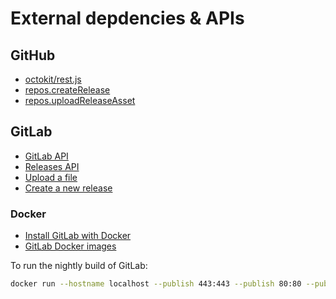 # External depdencies & APIs

## GitHub

- [octokit/rest.js](https://github.com/octokit/rest.js)
- [repos.createRelease](https://octokit.github.io/rest.js/#repos-create-release)
- [repos.uploadReleaseAsset](https://octokit.github.io/rest.js/#repos-upload-release-asset)

## GitLab

- [GitLab API](https://docs.gitlab.com/ce/api/)
- [Releases API](https://docs.gitlab.com/ce/api/releases/)
- [Upload a file](https://docs.gitlab.com/ce/api/projects.html#upload-a-file)
- [Create a new release](https://docs.gitlab.com/ce/api/tags.html#create-a-new-release)

### Docker

- [Install GitLab with Docker](https://docs.gitlab.com/ce/install/docker.html)
- [GitLab Docker images](https://hub.docker.com/r/gitlab/gitlab-ce/)

To run the nightly build of GitLab:

```bash
docker run --hostname localhost --publish 443:443 --publish 80:80 --publish 22:22 --name gitlab --restart always --volume config:/etc/gitlab --volume logs:/var/log/gitlab --volume data:/var/opt/gitlab gitlab/gitlab-ce:nightly
```
